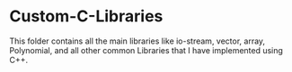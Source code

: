 # Custom-C-Libraries
This folder contains all the main libraries like io-stream, vector, array, Polynomial, and all other common Libraries that I have implemented using C++.
